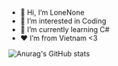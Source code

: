 - 👋 Hi, I’m LoneNone
- 👀 I’m interested in Coding 
- 🌱 I’m currently learning C#
- ❤️ I’m from Vietnam <3


![Anurag's GitHub stats](https://github-readme-stats.vercel.app/api?username=LoneNone&show_icons=true&theme=dark)


<!---
LoneNone/LoneNone is a ✨ special ✨ repository because its `README.md` (this file) appears on your GitHub profile.
You can click the Preview link to take a look at your changes.
--->
